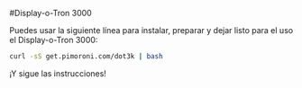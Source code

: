 <!--
---
name: Display-o-Tron 3000
class: board
type: todas
formfactor: Otro
manufacturer: Pimoroni
image: 'image.png'
github: https://github.com/pimoroni/dot3k
url: https://github.com/pimoroni/dot3k
description: Un LCD de 3 líneas con luz RGB de fondo y un joystick
install:
  'devices':
    - 'i2c'
    - 'spi'
  'apt':
    - 'python-smbus'
    - 'python3-smbus'
    - 'python-dev'
    - 'python3-dev'
  'python':
    - 'dot3k'
  'examples': 'python/examples/'
pincount: 26
pin:
  '3':
    mode: i2c
  '5':
    mode: i2c
  '7':
    name: Botón del Joystick
    mode: entrada
    active: bajo (apagado)
  '11':
    name: Joystick Izquierda
    mode: entrada
    active: bajo (apagado)
  '13':
    name: Joystick Arriba
    mode: entrada
    active: bajo (apagado)
  '15':
    name: Joystick Derecha
    mode: entrada
    active: bajo (apagado)
  '19':
    mode: spi
  '21':
    name: Joystick Abajo
    mode: entrada
    active: bajo (apagado)
  '22':
    name: LCD CMD/DATA
    mode: salida
    active: alto (encendido)
  '23':
    mode: spi
-->
#Display-o-Tron 3000

Puedes usar la siguiente línea para instalar, preparar y dejar listo para el uso el Display-o-Tron 3000:

```bash
curl -sS get.pimoroni.com/dot3k | bash
```

¡Y sigue las instrucciones!
